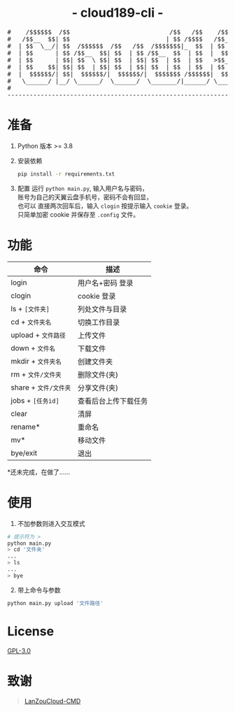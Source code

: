 <h1 align="center">- cloud189-cli -</h3>
<pre>
#    /$$$$$$  /$$                           /$$   /$$    /$$$$$$   /$$$$$$ 
#   /$$__  $$| $$                          | $$ /$$$$   /$$__  $$ /$$__  $$
#  | $$  \__/| $$  /$$$$$$  /$$   /$$  /$$$$$$$|_  $$  | $$  \ $$| $$  \ $$
#  | $$      | $$ /$$__  $$| $$  | $$ /$$__  $$  | $$  |  $$$$$$/|  $$$$$$$
#  | $$      | $$| $$  \ $$| $$  | $$| $$  | $$  | $$   >$$__  $$ \____  $$
#  | $$    $$| $$| $$  | $$| $$  | $$| $$  | $$  | $$  | $$  \ $$ /$$  \ $$
#  |  $$$$$$/| $$|  $$$$$$/|  $$$$$$/|  $$$$$$$ /$$$$$$|  $$$$$$/|  $$$$$$/
#   \______/ |__/ \______/  \______/  \_______/|______/ \______/  \______/ 
#                                                                          
--------------------------------------------------------------------------
</pre>

# 准备
1. Python 版本 >= 3.8

2. 安装依赖
    ```sh
    pip install -r requirements.txt
    ```

3. 配置
运行 ``python main.py``, 输入用户名与密码，  
账号为自己的天翼云盘手机号，密码不会有回显，  
也可以 直接两次回车后，输入 `clogin` 按提示输入 `cookie` 登录。  
只简单加密 cookie 并保存至 `.config` 文件。

# 功能

|命令                    |描述                   |
|------------------------|-----------------------|
|login                   |用户名+密码 登录       |
|clogin                  |cookie 登录            |
|ls     + `[文件夹]`     |列处文件与目录         |
|cd     + `文件夹名`     |切换工作目录           |
|upload + `文件路径`     |上传文件               |
|down   + `文件名`       |下载文件               |
|mkdir  + `文件夹名`     |创建文件夹             |
|rm     + `文件/文件夹`  |删除文件(夹)           |
|share  + `文件/文件夹`  |分享文件(夹)           |
|jobs   + `[任务id]`     |查看后台上传下载任务   |
|clear                   |清屏                   |
|rename*                 |重命名                 |
|mv*                     |移动文件               |
|bye/exit                |退出                   |

*还未完成，在做了……

# 使用
1. 不加参数则进入交互模式
```sh
# 提示符为 >
python main.py
> cd '文件夹'
...
> ls
...
> bye
```

2. 带上命令与参数  
```sh
python main.py upload '文件路径'
```  

# License

[GPL-3.0](https://github.com/Aruelius/main/blob/master/LICENSE)

# 致谢

> [LanZouCloud-CMD](https://github.com/zaxtyson/LanZouCloud-CMD)
